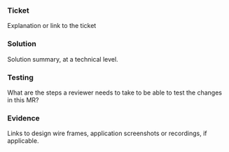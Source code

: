 ### Ticket

Explanation or link to the ticket

### Solution

Solution summary, at a technical level.

### Testing

What are the steps a reviewer needs to take to be able to test the changes in this MR?

### Evidence

Links to design wire frames, application screenshots or recordings, if applicable.
